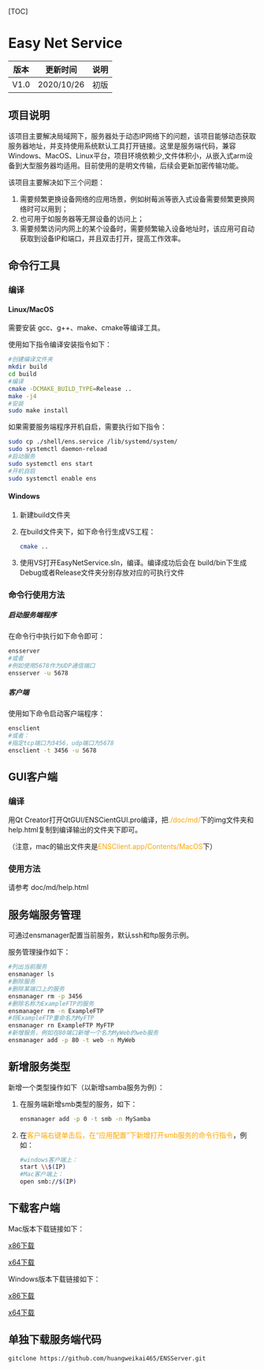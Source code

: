 [TOC]

# Easy Net Service

| 版本 | 更新时间   | 说明 |
| ---- | ---------- | ---- |
| V1.0 | 2020/10/26 | 初版 |

## 项目说明

该项目主要解决局域网下，服务器处于动态IP网络下的问题，该项目能够动态获取服务器地址，并支持使用系统默认工具打开链接。这里是服务端代码，兼容Windows、MacOS、Linux平台，项目环境依赖少,文件体积小，从嵌入式arm设备到大型服务器均适用。目前使用的是明文传输，后续会更新加密传输功能。

该项目主要解决如下三个问题：

1. 需要频繁更换设备网络的应用场景，例如树莓派等嵌入式设备需要频繁更换网络时可以用到；
2. 也可用于如服务器等无屏设备的访问上；
3. 需要频繁访问内网上的某个设备时，需要频繁输入设备地址时，该应用可自动获取到设备IP和端口，并且双击打开，提高工作效率。

## 命令行工具

### 编译

#### Linux/MacOS

需要安装 gcc、g++、make、cmake等编译工具。

使用如下指令编译安装指令如下：

``` bash
#创建编译文件夹
mkdir build
cd build
#编译
cmake -DCMAKE_BUILD_TYPE=Release ..
make -j4
#安装
sudo make install
```

如果需要服务端程序开机自启，需要执行如下指令：

``` bash
sudo cp ./shell/ens.service /lib/systemd/system/
sudo systemctl daemon-reload
#启动服务
sudo systemctl ens start
#开机自启
sudo systemctl enable ens
```

#### Windows

1. 新建build文件夹

2. 在build文件夹下，如下命令行生成VS工程：

   ``` bash
   cmake ..
   ```

3. 使用VS打开EasyNetService.sln，编译。编译成功后会在 build/bin下生成Debug或者Release文件夹分别存放对应的可执行文件

### 命令行使用方法

##### 启动服务端程序

在命令行中执行如下命令即可：

``` bash
ensserver
#或者
#例如使用5678作为UDP通信端口
ensserver -u 5678
```

##### 客户端

使用如下命令启动客户端程序：

``` bash
ensclient
#或者：
#指定tcp端口为3456，udp端口为5678
ensclient -t 3456 -u 5678
```

## GUI客户端

### 编译

用Qt Creator打开QtGUI/ENSCientGUI.pro编译，把<font color=orange>./doc/md/</font>下的img文件夹和help.html复制到编译输出的文件夹下即可。

（注意，mac的输出文件夹是<font color=orange>ENSClient.app/Contents/MacOS</font>下）

### 使用方法

请参考 doc/md/help.html

## 服务端服务管理

可通过ensmanager配置当前服务，默认ssh和ftp服务示例。

服务管理操作如下：

``` bash
#列出当前服务
ensmanager ls
#删除服务
#删除某端口上的服务
ensmanager rm -p 3456
#删除名称为ExampleFTP的服务
ensmanager rm -n ExampleFTP
#将ExampleFTP重命名为MyFTP
ensmanager rn ExampleFTP MyFTP
#新增服务，例如在80端口新增一个名为MyWeb的web服务
ensmanager add -p 80 -t web -n MyWeb
```

## 新增服务类型

新增一个类型操作如下（以新增samba服务为例）：

1. 在服务端新增smb类型的服务，如下：

   ``` bash
   ensmanager add -p 0 -t smb -n MySamba
   ```

2. 在<font color=orange>客户端右键单击后，在“应用配置”下新增打开smb服务的命令行指令</font>，例如：

   ``` bash
   #windows客户端上：
   start \\$(IP)
   #Mac客户端上：
   open smb://$(IP)
   ```

## 下载客户端

Mac版本下载链接如下：

[x86下载](https://github.com/huangweikai465/EasyNetService/blob/main/Bin/Mac/x86/ENSClient.dmg)

[x64下载](https://github.com/huangweikai465/EasyNetService/blob/main/Bin/Mac/x64/ENSClient.dmg)

Windows版本下载链接如下：

[x86下载](https://github.com/huangweikai465/EasyNetService/blob/main/Bin/Windows/x86.zip)

[x64下载](https://github.com/huangweikai465/EasyNetService/blob/main/Bin/Windows/x64.zip)

## 单独下载服务端代码

``` bash
gitclone https://github.com/huangweikai465/ENSServer.git
```

